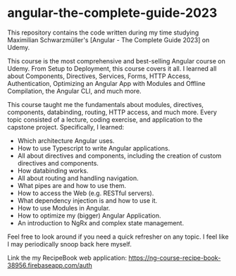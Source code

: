 # angular-the-complete-guide-2023

This repository contains the code written during my time studying Maximilian Schwarzmüller's [Angular - The Complete Guide 2023] on Udemy.

This course is the most comprehensive and best-selling Angular course on Udemy.  From Setup to Deployment, this course covers it all.  I learned all about Components, Directives, Services, Forms, HTTP Access, Authentication, Optimizing an Angular App with Modules and Offline Compilation, the Angular CLI, and much more.

This course taught me the fundamentals about modules, directives, components, databinding, routing, HTTP access, and much more.  Every topic consisted of a lecture, coding exercise, and application to the capstone project.  Specifically, I learned:

* Which architecture Angular uses.
* How to use Typescript to write Angular applications.
* All about directives and components, including the creation of custom directives and components.
* How databinding works.
* All about routing and handling navigation.
* What pipes are and how to use them.
* How to access the Web (e.g. RESTful servers).
* What dependency injection is and how to use it.
* How to use Modules in Angular.
* How to optimize my (bigger) Angular Application.
* An introduction to NgRx and complex state management.

Feel free to look around if you need a quick refresher on any topic.  I feel like I may periodically snoop back here myself.

Link the my RecipeBook web application: https://ng-course-recipe-book-38956.firebaseapp.com/auth

